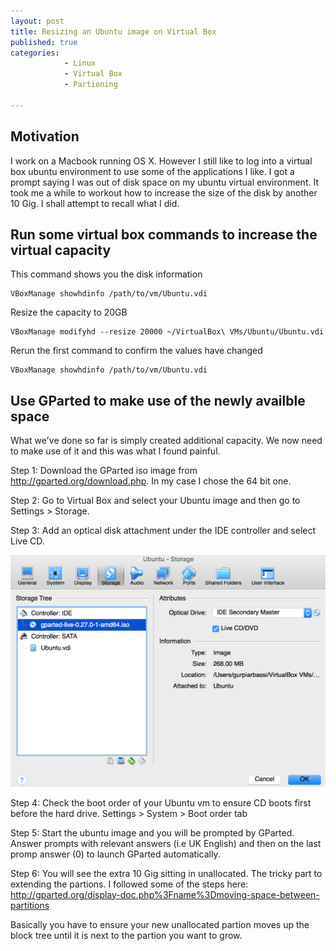 ```yaml
---
layout: post
title: Resizing an Ubuntu image on Virtual Box
published: true
categories: 
            - Linux
            - Virtual Box
            - Partioning

---
```


## Motivation
I work on a Macbook running OS X. However I still like to log into a virtual box ubuntu environment to use some of the applications I like. I got a prompt saying I was out of disk space on my ubuntu virtual environment. It took me a while to workout how to increase the size of the disk by another 10 Gig. I shall attempt to recall what I did.


## Run some virtual box commands to increase the virtual capacity

This command shows you the disk information
```
VBoxManage showhdinfo /path/to/vm/Ubuntu.vdi 
```
Resize the capacity to 20GB
```
VBoxManage modifyhd --resize 20000 ~/VirtualBox\ VMs/Ubuntu/Ubuntu.vdi
```

Rerun the first command to confirm the values have changed
```
VBoxManage showhdinfo /path/to/vm/Ubuntu.vdi 
```

## Use GParted to make use of the newly availble space
What we've done so far is simply created additional capacity. We now need to make use of it and this was what I found painful.

Step 1: Download the GParted iso image from http://gparted.org/download.php. In my case I chose the 64 bit one.

Step 2: Go to Virtual Box and select your Ubuntu image and then go to  Settings > Storage.

Step 3: Add an optical disk attachment under the IDE controller and select Live CD.

![Step 3](/images/Virtual-box-gparted-iso.png "Step 3")

Step 4: Check the boot order of your Ubuntu vm to ensure CD boots first before the hard drive. 
Settings > System > Boot order tab

Step 5: Start the ubuntu image and you will be prompted by GParted. Answer prompts with relevant answers (i.e UK English) and then on the last promp answer (0) to launch GParted automatically.

Step 6: You will see the extra 10 Gig sitting in unallocated. The tricky part to extending the partions.
I followed some of the steps here: http://gparted.org/display-doc.php%3Fname%3Dmoving-space-between-partitions

Basically you have to ensure your new unallocated partion moves up the block tree until it is next to the partion you want to grow. 

